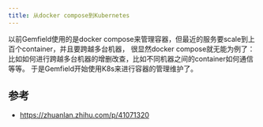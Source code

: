 ```yaml
---
title: 从docker compose到Kubernetes
---
```



以前Gemfield使用的是docker compose来管理容器，但最近的服务要scale到上百个container，并且要跨越多台机器，
很显然docker compose就无能为例了：比如如何进行跨越多台机器的增删改查，比如不同机器之间的container如何通信等等。
于是Gemfield开始使用K8s来进行容器的管理维护了。




## 参考

- https://zhuanlan.zhihu.com/p/41071320

